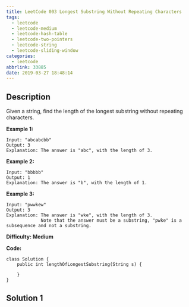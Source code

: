 ```yaml
---
title: LeetCode 003 Longest Substring Without Repeating Characters
tags:
  - leetcode
  - leetcode-medium
  - leetcode-hash-table
  - leetcode-two-pointers
  - leetcode-string
  - leetcode-sliding-window
categories:
  - leetcode
abbrlink: 33885
date: 2019-03-27 18:48:14
---
```


## Description

Given a string, find the length of the longest substring without repeating characters.

**Example 1:**

```
Input: "abcabcbb"
Output: 3 
Explanation: The answer is "abc", with the length of 3.
```

**Example 2:**

```
Input: "bbbbb"
Output: 1
Explanation: The answer is "b", with the length of 1.
```

**Example 3:**

```
Input: "pwwkew"
Output: 3
Explanation: The answer is "wke", with the length of 3. 
             Note that the answer must be a substring, "pwke" is a subsequence and not a substring.
```

**Difficulty: Medium**

**Code:**

```
class Solution {
    public int lengthOfLongestSubstring(String s) {
        
    }
}
```

<!-- more -->

## Solution 1

